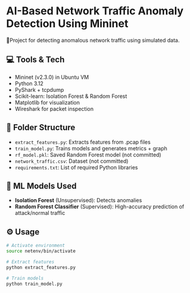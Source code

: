 # AI-Based Network Traffic Anomaly Detection Using Mininet

🚀Project for detecting anomalous network traffic using simulated data.

## 💻 Tools & Tech
- Mininet (v2.3.0) in Ubuntu VM
- Python 3.12
- PyShark + tcpdump
- Scikit-learn: Isolation Forest & Random Forest
- Matplotlib for visualization
- Wireshark for packet inspection

## 📁 Folder Structure
- `extract_features.py`: Extracts features from .pcap files
- `train_model.py`: Trains models and generates metrics + graph
- `rf_model.pkl`: Saved Random Forest model (not committed)
- `network_traffic.csv`: Dataset (not committed)
- `requirements.txt`: List of required Python libraries

## 🧠 ML Models Used
- **Isolation Forest** (Unsupervised): Detects anomalies
- **Random Forest Classifier** (Supervised): High-accuracy prediction of attack/normal traffic

## ⚙️ Usage

```bash
# Activate environment
source netenv/bin/activate

# Extract features
python extract_features.py

# Train models
python train_model.py
